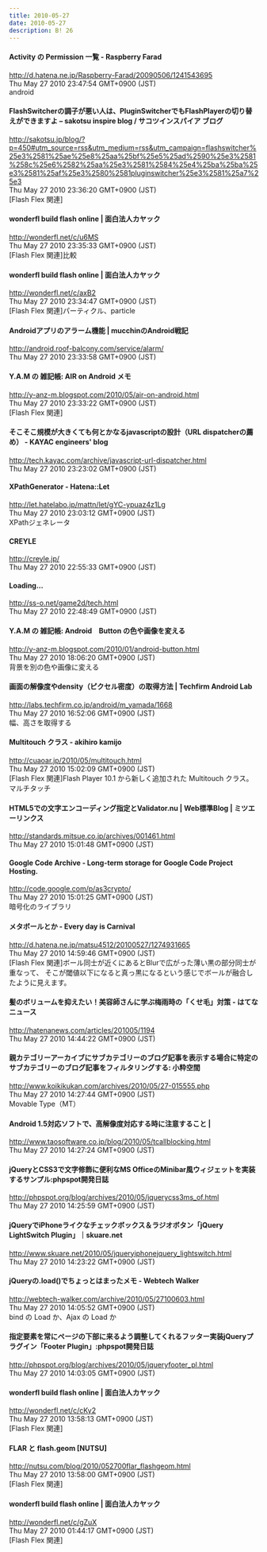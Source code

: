 ```yaml
---
title: 2010-05-27
date: 2010-05-27
description: B! 26
---
```


#### Activity の Permission 一覧 - Raspberry Farad
http://d.hatena.ne.jp/Raspberry-Farad/20090506/1241543695<br>
Thu May 27 2010 23:47:54 GMT+0900 (JST)<br>
android


#### FlashSwitcherの調子が悪い人は、PluginSwitcherでもFlashPlayerの切り替えができますよ – sakotsu inspire blog / サコツインスパイア ブログ
http://sakotsu.jp/blog/?p=450#utm_source=rss&utm_medium=rss&utm_campaign=flashswitcher%25e3%2581%25ae%25e8%25aa%25bf%25e5%25ad%2590%25e3%2581%258c%25e6%2582%25aa%25e3%2581%2584%25e4%25ba%25ba%25e3%2581%25af%25e3%2580%2581pluginswitcher%25e3%2581%25a7%25e3<br>
Thu May 27 2010 23:36:20 GMT+0900 (JST)<br>
[Flash Flex 関連]


#### wonderfl build flash online | 面白法人カヤック
http://wonderfl.net/c/u6MS<br>
Thu May 27 2010 23:35:33 GMT+0900 (JST)<br>
[Flash Flex 関連]比較


#### wonderfl build flash online | 面白法人カヤック
http://wonderfl.net/c/axB2<br>
Thu May 27 2010 23:34:47 GMT+0900 (JST)<br>
[Flash Flex 関連]パーティクル、particle


#### Androidアプリのアラーム機能  |  mucchinのAndroid戦記
http://android.roof-balcony.com/service/alarm/<br>
Thu May 27 2010 23:33:58 GMT+0900 (JST)<br>


#### Y.A.M の 雑記帳: AIR on Android メモ
http://y-anz-m.blogspot.com/2010/05/air-on-android.html<br>
Thu May 27 2010 23:33:22 GMT+0900 (JST)<br>
[Flash Flex 関連]


#### そこそこ規模が大きくても何とかなるjavascriptの設計（URL dispatcherの薦め） - KAYAC engineers' blog
http://tech.kayac.com/archive/javascript-url-dispatcher.html<br>
Thu May 27 2010 23:23:02 GMT+0900 (JST)<br>


#### XPathGenerator - Hatena::Let
http://let.hatelabo.jp/mattn/let/gYC-ypuaz4z1Lg<br>
Thu May 27 2010 23:03:12 GMT+0900 (JST)<br>
XPathジェネレータ


#### CREYLE
http://creyle.jp/<br>
Thu May 27 2010 22:55:33 GMT+0900 (JST)<br>


#### Loading...
http://ss-o.net/game2d/tech.html<br>
Thu May 27 2010 22:48:49 GMT+0900 (JST)<br>


#### Y.A.M の 雑記帳: Android　Button の色や画像を変える
http://y-anz-m.blogspot.com/2010/01/android-button.html<br>
Thu May 27 2010 18:06:20 GMT+0900 (JST)<br>
背景を別の色や画像に変える


#### 画面の解像度やdensity（ピクセル密度）の取得方法 | Techfirm Android Lab
http://labs.techfirm.co.jp/android/m_yamada/1668<br>
Thu May 27 2010 16:52:06 GMT+0900 (JST)<br>
幅、高さを取得する


#### Multitouch クラス - akihiro kamijo
http://cuaoar.jp/2010/05/multitouch.html<br>
Thu May 27 2010 15:02:09 GMT+0900 (JST)<br>
[Flash Flex 関連]Flash Player 10.1 から新しく追加された Multitouch クラス。マルチタッチ


#### HTML5での文字エンコーディング指定とValidator.nu | Web標準Blog | ミツエーリンクス
http://standards.mitsue.co.jp/archives/001461.html<br>
Thu May 27 2010 15:01:48 GMT+0900 (JST)<br>


#### Google Code Archive - Long-term storage for Google Code Project Hosting.
http://code.google.com/p/as3crypto/<br>
Thu May 27 2010 15:01:25 GMT+0900 (JST)<br>
暗号化のライブラリ


#### メタボールとか - Every day is Carnival
http://d.hatena.ne.jp/matsu4512/20100527/1274931665<br>
Thu May 27 2010 14:59:46 GMT+0900 (JST)<br>
[Flash Flex 関連]ボール同士が近くにあるとBlurで広がった薄い黒の部分同士が重なって、  そこが閾値以下になると真っ黒になるという感じでボールが融合したように見えます。


#### 髪のボリュームを抑えたい！美容師さんに学ぶ梅雨時の「くせ毛」対策 - はてなニュース
http://hatenanews.com/articles/201005/1194<br>
Thu May 27 2010 14:44:22 GMT+0900 (JST)<br>


#### 親カテゴリーアーカイブにサブカテゴリーのブログ記事を表示する場合に特定のサブカテゴリーのブログ記事をフィルタリングする: 小粋空間
http://www.koikikukan.com/archives/2010/05/27-015555.php<br>
Thu May 27 2010 14:27:44 GMT+0900 (JST)<br>
Movable Type（MT）


#### Android 1.5対応ソフトで、高解像度対応する時に注意すること | 
http://www.taosoftware.co.jp/blog/2010/05/tcallblocking.html<br>
Thu May 27 2010 14:27:24 GMT+0900 (JST)<br>


#### jQueryとCSS3で文字修飾に便利なMS OfficeのMinibar風ウィジェットを実装するサンプル:phpspot開発日誌
http://phpspot.org/blog/archives/2010/05/jquerycss3ms_of.html<br>
Thu May 27 2010 14:25:59 GMT+0900 (JST)<br>


#### jQueryでiPhoneライクなチェックボックス＆ラジオボタン「jQuery LightSwitch Plugin」｜skuare.net
http://www.skuare.net/2010/05/jqueryiphonejquery_lightswitch.html<br>
Thu May 27 2010 14:23:22 GMT+0900 (JST)<br>


#### jQueryの.load()でちょっとはまったメモ - Webtech Walker
http://webtech-walker.com/archive/2010/05/27100603.html<br>
Thu May 27 2010 14:05:52 GMT+0900 (JST)<br>
bind の Load か、Ajax の Load か


#### 指定要素を常にページの下部に来るよう調整してくれるフッター実装jQueryプラグイン「Footer Plugin」:phpspot開発日誌
http://phpspot.org/blog/archives/2010/05/jqueryfooter_pl.html<br>
Thu May 27 2010 14:03:05 GMT+0900 (JST)<br>


#### wonderfl build flash online | 面白法人カヤック
http://wonderfl.net/c/cKy2<br>
Thu May 27 2010 13:58:13 GMT+0900 (JST)<br>
[Flash Flex 関連]


#### FLAR と flash.geom [NUTSU]
http://nutsu.com/blog/2010/052700flar_flashgeom.html<br>
Thu May 27 2010 13:58:00 GMT+0900 (JST)<br>
[Flash Flex 関連]


#### wonderfl build flash online | 面白法人カヤック
http://wonderfl.net/c/gZuX<br>
Thu May 27 2010 01:44:17 GMT+0900 (JST)<br>
[Flash Flex 関連]


